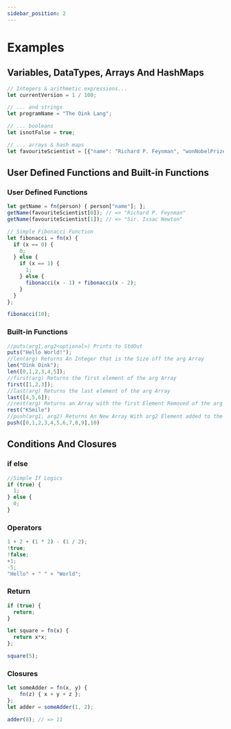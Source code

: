 ```yaml
---
sidebar_position: 2
---
```


# Examples

## Variables, DataTypes, Arrays And HashMaps
```js
// Integers & arithmetic expressions...
let currentVersion = 1 / 100;

// ... and strings
let programName = "The Oink Lang";

// ... booleans
let isnotFalse = true;

// ... arrays & hash maps
let favouriteScientist = [{"name": "Richard P. Feynman", "wonNobelPrize": true}, {"name": "Sir. Issac Newton", "wonNobelPrize": false}];

```
## User Defined Functions and Built-in Functions

### User Defined Functions
```js
let getName = fn(person) { person["name"]; };
getName(favouriteScientist[0]); // => "Richard P. Feynman"
getName(favouriteScientist[1]); // => "Sir. Issac Newton"

// Simple Fibonacci Function
let fibonacci = fn(x) {
  if (x == 0) {
    0;
  } else {
    if (x == 1) {
      1;
    } else {
      fibonacci(x - 1) + fibonacci(x - 2);
    }
  }
};

fibonacci(10);
```
### Built-in Functions
```js
//puts(arg1,arg2<optional>) Prints to StdOut
puts("Hello World!");
//len(arg) Returns An Integer that is the Size off the arg Array
len("Oink Oink"); 
len([0,1,2,3,4,5]);
//first(arg) Returns the first element of the arg Array
first([1,2,3]);
//last(arg) Returns the last element of the arg Array
last([4,5,6]);
//rest(arg) Returns an Array with the first Element Removed of the arg Array
rest("KSmile")
//push(arg1, arg2) Returns An New Array With arg2 Element added to the arg1 Array 
push([0,1,2,3,4,5,6,7,8,9],10)
```
## Conditions And Closures
### if else
```js
//Simple If Logics
if (true) {
  1;
} else {
  0;
}
```
### Operators
```js
1 + 2 + (1 * 2) - (1 / 2);
!true;
!false;
+1;
-5;
"Hello" + " " + "World";
```
### Return
```js
if (true) {
  return;
}

let square = fn(x) {
  return x*x;
};

square(5);
```
### Closures
```js
let someAdder = fn(x, y) {
    fn(z) { x + y + z };
};
let adder = someAdder(1, 2);

adder(8); // => 11
```